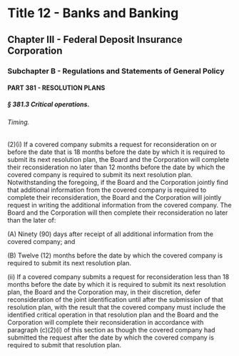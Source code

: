 
# Title 12 - Banks and Banking
## Chapter III - Federal Deposit Insurance Corporation
### Subchapter B - Regulations and Statements of General Policy
#### PART 381 - RESOLUTION PLANS
##### § 381.3 Critical operations.
###### Timing.

(2)(i) If a covered company submits a request for reconsideration on or before the date that is 18 months before the date by which it is required to submit its next resolution plan, the Board and the Corporation will complete their reconsideration no later than 12 months before the date by which the covered company is required to submit its next resolution plan. Notwithstanding the foregoing, if the Board and the Corporation jointly find that additional information from the covered company is required to complete their reconsideration, the Board and the Corporation will jointly request in writing the additional information from the covered company. The Board and the Corporation will then complete their reconsideration no later than the later of:

(A) Ninety (90) days after receipt of all additional information from the covered company; and

(B) Twelve (12) months before the date by which the covered company is required to submit its next resolution plan.

(ii) If a covered company submits a request for reconsideration less than 18 months before the date by which it is required to submit its next resolution plan, the Board and the Corporation may, in their discretion, defer reconsideration of the joint identification until after the submission of that resolution plan, with the result that the covered company must include the identified critical operation in that resolution plan and the Board and the Corporation will complete their reconsideration in accordance with paragraph (c)(2)(i) of this section as though the covered company had submitted the request after the date by which the covered company is required to submit that resolution plan.
